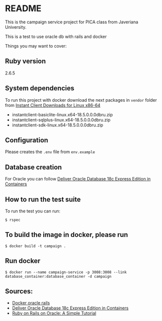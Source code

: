 # README

This is the campaign service project for PICA class from Javeriana University.

This is a test to use oracle db with rails and docker

Things you may want to cover:

## Ruby version

2.6.5

## System dependencies

To run this project with docker download the next packages in `vendor` folder from [Instant Client Downloads for Linux x86-64](https://www.oracle.com/database/technologies/instant-client/linux-x86-64-downloads.html#ic_x64_inst)

* instantclient-basiclite-linux.x64-18.5.0.0.0dbru.zip
* instantclient-sqlplus-linux.x64-18.5.0.0.0dbru.zip
* instantclient-sdk-linux.x64-18.5.0.0.0dbru.zip

## Configuration

Please creates the `.env` file from `env.example`

## Database creation

For Oracle you can follow [Deliver Oracle Database 18c Express Edition in Containers](https://blogs.oracle.com/oraclemagazine/deliver-oracle-database-18c-express-edition-in-containers)

## How to run the test suite

To run the test you can run:

```
$ rspec
```

## To build the image in docker, please run

```
$ docker build -t campaign .
```

## Run docker

```
$ docker run --name campaign-service -p 3008:3008 --link database_container:database_container -d campaign
```

## Sources:

* [Docker oracle rails](https://github.com/belgoros/docker-oracle-rails)
* [Deliver Oracle Database 18c Express Edition in Containers](https://blogs.oracle.com/oraclemagazine/deliver-oracle-database-18c-express-edition-in-containers)
* [Ruby on Rails on Oracle: A Simple Tutorial](https://developer.oracle.com/dsl/haefel-oracle-ruby.html)
